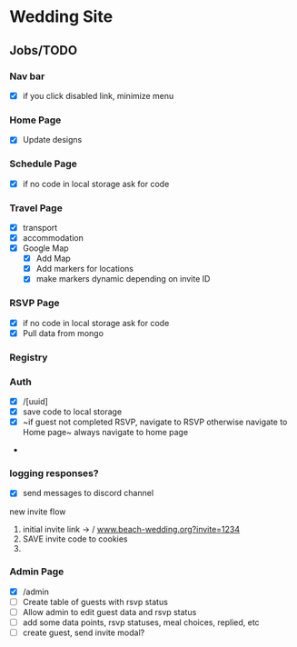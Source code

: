 # Wedding Site

## Jobs/TODO

### Nav bar

- [x] if you click disabled link, minimize menu

### Home Page

- [x] Update designs

### Schedule Page

- [x] if no code in local storage ask for code

### Travel Page

- [x] transport
- [x] accommodation
- [x] Google Map
  - [x] Add Map
  - [x] Add markers for locations
  - [x] make markers dynamic depending on invite ID

### RSVP Page

- [x] if no code in local storage ask for code
- [x] Pull data from mongo

### Registry

### Auth

- [x] /[uuid]
- [x] save code to local storage
- [x] ~if guest not completed RSVP, navigate to RSVP otherwise navigate to Home page~ always navigate to home page
-

### logging responses?

- [x] send messages to discord channel

new invite flow

1. initial invite link -> / www.beach-wedding.org?invite=1234
2. SAVE invite code to cookies
3.

### Admin Page

- [x] /admin
- [ ] Create table of guests with rsvp status
- [ ] Allow admin to edit guest data and rsvp status
- [ ] add some data points, rsvp statuses, meal choices, replied, etc
- [ ] create guest, send invite modal?
